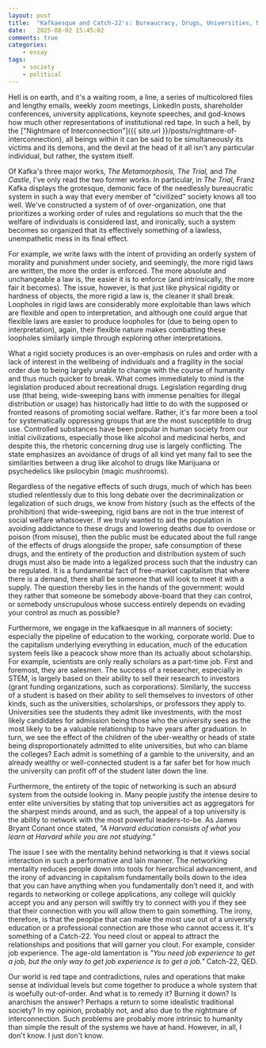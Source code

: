 ```yaml
---
layout: post
title:  "Kafkaesque and Catch-22's: Bureaucracy, Drugs, Universities, Networking, and Corporations"
date:   2025-08-02 15:45:02
comments: true
categories:
    - essay
tags:
    - society
    - political
---
```


Hell is on earth, and it's a waiting room, a line, a series of multicolored files and lengthy emails, weekly zoom meetings, LinkedIn posts, shareholder conferences, university applications, keynote speeches, and god-knows how much other representations of institutional red tape. In such a hell, by the ["Nightmare of Interconnection"]({{ site.url }}/posts/nightmare-of-interconnection), all beings within it can be said to be simultaneously its victims and its demons, and the devil at the head of it all isn't any particular individual, but rather, the system itself.

Of Kafka's three major works, *The Metamorphosis, The Trial,* and *The Castle*, I've only read the two former works. In particular, in *The Trial*, Franz Kafka displays the grotesque, demonic face of the needlessly bureaucratic system in such a way that every member of "civilized" society knows all too well. We've constructed a system of of over-organization, one that prioritizes a working order of rules and regulations so much that the the welfare of individuals is considered last, and ironically, such a system becomes so organized that its effectively something of a lawless, unempathetic mess in its final effect.

For example, we write laws with the intent of providing an orderly system of morality and punishment under society, and seemingly, the more rigid laws are written, the more the order is enforced. The more absolute and unchangeable a law is, the easier it is to enforce (and intrinsically, the more fair it becomes). The issue, however, is that just like physical rigidity or hardness of objects, the more rigid a law is, the cleaner it shall break. Loopholes in rigid laws are considerably more exploitable than laws which are flexible and open to interpretation, and although one could argue that flexible laws are easier to produce loopholes for (due to being open to interpretation), again, their flexible nature makes combatting these loopholes similarly simple through exploring other interpretations.

What a rigid society produces is an over-emphasis on rules and order with a lack of interest in the wellbeing of individuals and a fragility in the social order due to being largely unable to change with the course of humanity and thus much quicker to break. What comes immediately to mind is the legislation produced about recreational drugs. Legislation regarding drug use (that being, wide-sweeping bans with immense penalties for illegal distribution or usage) has historically had little to do with the supposed or fronted reasons of promoting social welfare. Rather, it's far more been a tool for systematically oppressing groups that are the most susceptible to drug use. Controlled substances have been popular in human society from our initial civilizations, especially those like alcohol and medicinal herbs, and despite this, the rhetoric concerning drug use is largely conflicting. The state emphasizes an avoidance of drugs of all kind yet many fail to see the similarities between a drug like alcohol to drugs like Marijuana or psychedelics like psilocybin (magic mushrooms).

Regardless of the negative effects of such drugs, much of which has been studied relentlessly due to this long debate over the decriminalization or legalization of such drugs, we know from history (such as the effects of the prohibition) that wide-sweeping, rigid bans are not in the true interest of social welfare whatsoever. If we truly wanted to aid the population in avoiding addictance to these drugs and lowering deaths due to overdose or poison (from misuse), then the public must be educated about the full range of the effects of drugs alongside the proper, safe consumption of these drugs, and the entirety of the production and distribution system of such drugs must also be made into a legalized process such that the industry can be regulated. It is a fundamental fact of free-market capitalism that where there is a demand, there shall be someone that will look to meet it with a supply. The question thereby lies in the hands of the government: would they rather that someone be somebody above-board that they can control, or somebody unscrupulous whose success entirely depends on evading your control as much as possible?

Furthermore, we engage in the kafkaesque in all manners of society: especially the pipeline of education to the working, corporate world. Due to the capitalism underlying everything in education, much of the education system feels like a peacock show more than its actually about scholarship. For example, scientists are only really scholars as a part-time job. First and foremost, they are salesmen. The success of a researcher, especially in STEM, is largely based on their ability to sell their research to investors (grant funding organizations, such as corporations). Similarly, the success of a student is based on their ability to sell themselves to investors of other kinds, such as the universities, scholarships, or professors they apply to. Universities see the students they admit like investments, with the most likely candidates for admission being those who the university sees as the most likely to be a valuable relationship to have years after graduation. In turn, we see the effect of the children of the uber-wealthy or heads of state being disproportionately admitted to elite universities, but who can blame the colleges? Each admit is something of a gamble to the university, and an already wealthy or well-connected student is a far safer bet for how much the university can profit off of the student later down the line.

Furthermore, the entirety of the topic of networking is such an absurd system from the outside looking in. Many people justify the intense desire to enter elite universities by stating that top universities act as aggregators for the sharpest minds around, and as such, the appeal of a top university is the ability to network with the most powerful leaders-to-be. As James Bryant Conant once stated, *"A Harvard education consists of what you learn at Harvard while you are not studying."*

The issue I see with the mentality behind networking is that it views social interaction in such a performative and lain manner. The networking mentality reduces people down into tools for hierarchical advancement, and the irony of advancing in capitalism fundamentally boils down to the idea that you can have anything when you fundamentally don't need it, and with regards to networking or college applications, any college will quickly accept you and any person will swiftly try to connect with you if they see that their connection with you will allow them to gain something. The irony, therefore, is that the peoplpe that can make the most use out of a university education or a professional connection are those who cannot access it. It's something of a Catch-22. You need clout or appeal to attract the relationships and positions that will garner you clout. For example, consider job experience. The age-old lamentation is *"You need job experience to get a job, but the only way to get job experience is to get a job."* Catch-22, QED.

Our world is red tape and contradictions, rules and operations that make sense at individual levels but come together to produce a whole system that is woefully out-of-order. And what is to remedy it? Burning it down? Is anarchism the answer? Perhaps a return to some idealistic traditional society? In my opinion, probably not, and also due to the nightmare of interconnection. Such problems are probably more intrinsic to humanity than simple the result of the systems we have at hand. However, in all, I don't know. I just don't know. 
